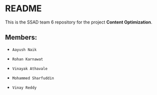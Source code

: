 # README #

This is the SSAD team 6 repository for the project **Content Optimization**.

## Members:
*     Aayush Naik
*     Rohan Karnawat
*     Vinayak Athavale
*     Mohammed Sharfuddin
*     Vinay Reddy
